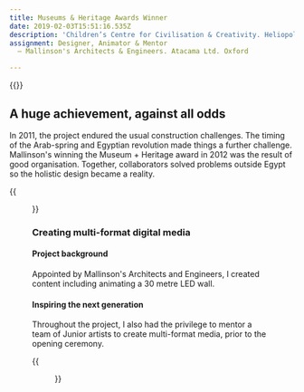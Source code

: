 ```yaml
---
title: Museums & Heritage Awards Winner
date: 2019-02-03T15:51:16.535Z
description: 'Children’s Centre for Civilisation & Creativity. Heliopolis, Egypt'
assignment: Designer, Animator & Mentor
  – Mallinson's Architects & Engineers. Atacama Ltd. Oxford 

---
```

<!-- date: Winter&nbsp;2010 - Winter&nbsp;2011 -->

{{<flickity src="https://inspiredlabs.co.uk/images/mallinson-00.jpg" title="Museums & Heritage Awards Winner" color="blue" selectCell="flkty.selectCell( value, isWrapped, isInstant )" >}}



## A huge achievement, against all odds

In 2011, the project endured the usual construction challenges. The timing of the Arab-spring and Egyptian revolution made things a further challenge. Mallinson's winning the Museum + Heritage award in 2012 was the result of good organisation. Together, collaborators solved problems outside Egypt so the holistic design became a reality.
	      		
{{<figure src="https://inspiredlabs.co.uk/images/mallinson-01.jpg" title="30m LED wall interior">}}
	
<!--## Large-scale Graphics | 2D/3D Animation | Game design | Character artwork
-->
### Creating multi-format digital media

#### Project background

Appointed by Mallinson's Architects and Engineers, I created content including animating a 30 metre LED wall.

#### Inspiring the next generation

Throughout the project, I also had the privilege to mentor a team of Junior artists to create multi-format media, prior to the opening ceremony.

{{<figure src="https://inspiredlabs.co.uk/images/mallinson-02.jpg" title="30m LED wall exterior">}}
